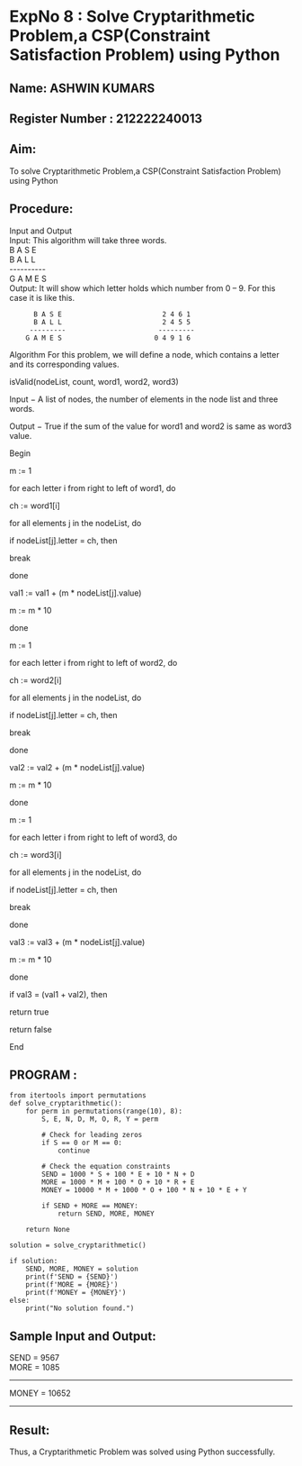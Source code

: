 # ExpNo 8 : Solve Cryptarithmetic Problem,a CSP(Constraint Satisfaction Problem) using Python
## Name: ASHWIN KUMARS
## Register Number : 212222240013
## Aim:
To solve Cryptarithmetic Problem,a CSP(Constraint Satisfaction Problem) using Python

## Procedure:

Input and Output
<br>Input:
This algorithm will take three words.
<br> B A S E<br>
    B A L L<br>
           ----------<br>
           G A M E S<br>
Output: It will show which letter holds which number from 0 – 9. For this case it is like this.

          B A S E                         2 4 6 1
          B A L L                         2 4 5 5
         ---------                       ---------
        G A M E S                       0 4 9 1 6
Algorithm For this problem, we will define a node, which contains a letter and its corresponding values.

isValid(nodeList, count, word1, word2, word3)

Input − A list of nodes, the number of elements in the node list and three words.

Output − True if the sum of the value for word1 and word2 is same as word3 value.

Begin

m := 1

for each letter i from right to left of word1, do

ch := word1[i]

for all elements j in the nodeList, do

if nodeList[j].letter = ch, then

break

done

val1 := val1 + (m * nodeList[j].value)

m := m * 10

done

m := 1

for each letter i from right to left of word2, do

ch := word2[i]

for all elements j in the nodeList, do

if nodeList[j].letter = ch, then

break

done

val2 := val2 + (m * nodeList[j].value)

m := m * 10

done

m := 1

for each letter i from right to left of word3, do

ch := word3[i]

for all elements j in the nodeList, do

if nodeList[j].letter = ch, then

break

done

val3 := val3 + (m * nodeList[j].value)

m := m * 10

done

if val3 = (val1 + val2), then

return true

return false

End

## PROGRAM :
```
from itertools import permutations
def solve_cryptarithmetic():
    for perm in permutations(range(10), 8):
        S, E, N, D, M, O, R, Y = perm

        # Check for leading zeros
        if S == 0 or M == 0:
            continue

        # Check the equation constraints
        SEND = 1000 * S + 100 * E + 10 * N + D
        MORE = 1000 * M + 100 * O + 10 * R + E
        MONEY = 10000 * M + 1000 * O + 100 * N + 10 * E + Y

        if SEND + MORE == MONEY:
            return SEND, MORE, MONEY

    return None

solution = solve_cryptarithmetic()

if solution:
    SEND, MORE, MONEY = solution
    print(f'SEND = {SEND}')
    print(f'MORE = {MORE}')
    print(f'MONEY = {MONEY}')
else:
    print("No solution found.")
```
## Sample Input and Output:
SEND = 9567<br>
MORE = 1085<br>
<hr>
MONEY = 10652<br>
<hr>

## Result:

Thus, a Cryptarithmetic Problem was solved using Python successfully.
